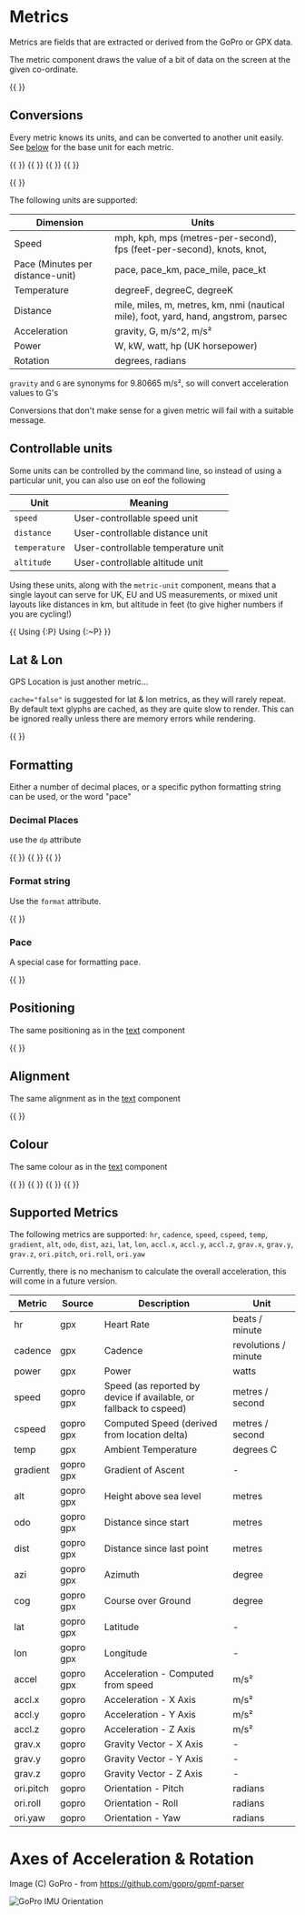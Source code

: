 # Metrics

Metrics are fields that are extracted or derived from the GoPro or GPX data.

The metric component draws the value of a bit of data on the screen at the given co-ordinate.

{{ <component type="metric" metric="speed" /> }}

## Conversions

Every metric knows its units, and can be converted to another unit easily. See [below](#supported-metrics) for the base unit
for each metric.

{{ <component type="metric" metric="speed" /> }}
{{ <component type="metric" metric="speed" units="kph" /> }}
{{ <component type="metric" metric="speed" units="mph" /> }}
{{ <component type="metric" metric="speed" units="knots" /> }}

{{ <component type="metric" metric="speed" units="pace_km" /> }}


The following units are supported:

| Dimension                        | Units                                                                               |
|----------------------------------|-------------------------------------------------------------------------------------|
| Speed                            | mph, kph, mps (metres-per-second), fps (feet-per-second), knots, knot,              |
| Pace (Minutes per distance-unit) | pace, pace_km, pace_mile, pace_kt                             | 
| Temperature                      | degreeF, degreeC, degreeK                                                           |
| Distance                         | mile, miles, m, metres, km, nmi (nautical mile), foot, yard, hand, angstrom, parsec |
| Acceleration                     | gravity, G, m/s^2, m/s²                                                             |
| Power                            | W, kW, watt, hp (UK horsepower)                                                     |
| Rotation                         | degrees, radians                                                                    |

`gravity` and `G` are synonyms for 9.80665 m/s², so will convert acceleration values to G's

Conversions that don't make sense for a given metric will fail with a suitable message.

## Controllable units

Some units can be controlled by the command line, so instead of using a particular unit, you can also use on eof the following

| Unit          | Meaning                            |
|---------------|------------------------------------|
| `speed`       | User-controllable speed unit       |
| `distance`    | User-controllable distance unit    |
| `temperature` | User-controllable temperature unit |
| `altitude`    | User-controllable altitude unit    |

Using these units, along with the `metric-unit` component, means that a single layout can serve for UK, EU and US measurements, or mixed unit layouts 
like distances in km, but altitude in feet (to give higher numbers if you are cycling!)

{{
<component type="metric"      y="0" metric="speed" units="speed" dp="0" />
<component type="metric-unit" y="32" metric="speed" units="speed">Using {:P} </component>
<component type="metric-unit" y="64" metric="speed" units="speed">Using {:~P} </component>
}}



## Lat & Lon

GPS Location is just another metric...

`cache="false"` is suggested for lat & lon metrics, as they will rarely repeat. By default text glyphs are cached, as they are
quite slow to render. This can be ignored really unless there are memory errors while rendering.

{{ <component type="metric" metric="lat" dp="6" size="16" cache="false"/> }}

## Formatting

Either a number of decimal places, or a specific python formatting string can be used, or the word "pace"

### Decimal Places

use the `dp` attribute

{{ <component type="metric" metric="speed" dp="0" /> }}
{{ <component type="metric" metric="speed" dp="2" /> }}
{{ <component type="metric" metric="speed" dp="5" /> }}

### Format string

Use the `format` attribute.

{{ <component type="metric" metric="speed" format=".4f" /> }}


### Pace

A special case for formatting pace.

{{ <component type="metric" metric="speed" units="pace" format="pace" /> }}

## Positioning

The same positioning as in the [text](01-simple-text.md) component

{{ <component type="metric" x="40" metric="speed" /> }}

## Alignment

The same alignment as in the [text](01-simple-text.md) component

{{ <component type="metric" x="40" metric="speed" align="right" /> }}

## Colour

The same colour as in the [text](01-simple-text.md) component

{{ <component type="metric" metric="speed" rgb="255,255,0" /> }}
{{ <component type="metric" metric="speed" rgb="255,255,0,128" /> }}
{{ <component type="metric" metric="speed" rgb="255,0,0" outline="255,255,255" size="48" /> }}
{{ <component type="metric" metric="speed" rgb="255,0,0" outline="255,255,255" outline_width="5" size="48"  /> }}

## Supported Metrics

The following metrics are supported:
`hr`, `cadence`, `speed`, `cspeed`, `temp`,
`gradient`, `alt`, `odo`, `dist`, `azi`, `lat`, `lon`, `accl.x`, `accl.y`, `accl.z`, `grav.x`,
`grav.y`, `grav.z`, `ori.pitch`, `ori.roll`, `ori.yaw`

Currently, there is no mechanism to calculate the overall acceleration, this will come in a future version.

| Metric    | Source    | Description                                                       | Unit |
|-----------|-----------|-------------------------------------------------------------------|----------------------|
| hr        | gpx       | Heart Rate                                                        | beats / minute |
| cadence   | gpx       | Cadence                                                           | revolutions / minute |
| power     | gpx       | Power                                                             | watts |
| speed     | gopro gpx | Speed (as reported by device if available, or fallback to cspeed) | metres / second |
| cspeed    | gopro gpx | Computed Speed  (derived from location delta)                     | metres / second |
| temp      | gpx       | Ambient Temperature                                               | degrees C |
| gradient  | gopro gpx | Gradient of Ascent                                                | - |
| alt       | gopro gpx | Height above sea level                                            | metres |
| odo       | gopro gpx | Distance since start                                              | metres |
| dist      | gopro gpx | Distance since last point                                         | metres |
| azi       | gopro gpx | Azimuth                                                           | degree |
| cog       | gopro gpx | Course over Ground                                                | degree |
| lat       | gopro gpx | Latitude                                                          | - |
| lon       | gopro gpx | Longitude                                                         | - |
| accel     | gopro gpx | Acceleration - Computed from speed                                | m/s² |
| accl.x    | gopro     | Acceleration - X Axis                                             | m/s² |
| accl.y    | gopro     | Acceleration - Y Axis                                             | m/s² |
| accl.z    | gopro     | Acceleration - Z Axis                                             | m/s² |
| grav.x    | gopro     | Gravity Vector - X Axis                                           | - |
| grav.y    | gopro     | Gravity Vector - Y Axis                                           | - |
| grav.z    | gopro     | Gravity Vector - Z Axis                                           | - |
| ori.pitch | gopro     | Orientation - Pitch                                               | radians |
| ori.roll  | gopro     | Orientation - Roll                                                | radians |
| ori.yaw   | gopro     | Orientation - Yaw                                                 | radians |

# Axes of Acceleration & Rotation

Image (C) GoPro - from https://github.com/gopro/gpmf-parser

![GoPro IMU Orientation](https://github.com/gopro/gpmf-parser/raw/main/docs/readmegfx/CameraIMUOrientationSM.png)


